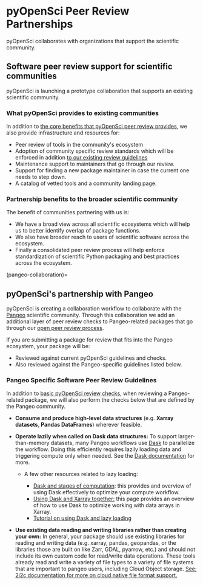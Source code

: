 # pyOpenSci Peer Review Partnerships

pyOpenSci collaborates with organizations that support the scientific
community.

## Software peer review support for scientific communities
pyOpenSci is launching a prototype collaboration that supports an existing
scientific community.

### What pyOpenSci provides to existing communities
In addition to [the core benefits that pyOpenSci peer review provides](/about/benefits),
we also provide infrastructure and resources for:
* Peer review of tools in the community's ecosystem
* Adoption of community specific review standards which will be enforced in addition
 [to our existing review guidelines](editor-checklist-template)
* Maintenance support to maintainers that go through our review.
* Support for finding a new package maintainer in case the current one needs to step down.
* A catalog of vetted tools and a community landing page.

### Partnership benefits to the broader scientific community
The benefit of communities partnering with us is:

* We have a broad view across all scientific ecosystems which will help us to better identify overlap of package functions.
* We also have broader reach to users of scientific software across the ecosystem.
* Finally a consolidated peer review process will help enforce standardization of scientific Python packaging and best practices across the ecosystem.

(pangeo-collaboration)=
## pyOpenSci's partnership with Pangeo

pyOpenSci is creating a collaboration workflow to
collaborate with the [Pangeo](https://pangeo.io/) scientific community. Through
this collaboration we add an additional layer of peer review checks to Pangeo-related
packages that go through our [open peer review process](/about/intro).


If you are submitting a package for review that fits into the Pangeo ecosystem,
your package will be:

* Reviewed against current pyOpenSci guidelines and checks.
* Also reviewed against the Pangeo-specific guidelines listed below.

### Pangeo Specific Software Peer Review Guidelines

In addition to [basic pyOpenSci review checks](https://www.pyopensci.org/software-peer-review/how-to/editor-in-chief-guide.html#editor-checklist-template), when reviewing a
Pangeo-related package, we will also perform the checks below that are
defined by the Pangeo community.

* **Consume and produce high-level data structures** (e.g. **Xarray datasets**, **Pandas DataFrames**) wherever feasible.
* **Operate lazily when called on Dask data structures:** To support larger-than-memory datasets, many Pangeo workflows use [Dask](https://dask.org) to parallelize the workflow. Doing this efficiently requires lazily loading data and triggering compute only when needed. See the [Dask documentation](https://docs.dask.org/en/stable/user-interfaces.html#laziness-and-computing) for more.

    * A few other resources related to lazy loading:

        * [Dask and stages of computation](https://docs.dask.org/en/stable/phases-of-computation.html): this provides and overview of using Dask effectively to optimize your compute workflow.
        * [Using Dask and Xarray together:](https://docs.xarray.dev/en/stable/user-guide/dask.html?highlight=lazy#using-dask-with-xarray) this page provides an overview of how to use Dask to optimize working with data arrays in Xarray.
        * [Tutorial on using Dask and lazy loading]( https://tutorial.dask.org/01_dataframe.html )

* **Use existing data reading and writing libraries rather than creating your own:** In general, your package should use existing libraries for reading and writing data (e.g. xarray, pandas, geopandas, or the libraries those are built on like Zarr, GDAL, pyarrow, etc.) and should not include its own custom code for read/write data operations. These tools already read and write a variety of file types to a variety of file systems that are important to pangeo users, including Cloud Object storage.
[See: 2i2c documentation for more on cloud native file format support.](https://docs.2i2c.org/en/latest/data/cloud.html#cloud-native-formats)
